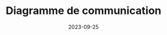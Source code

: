 ---
title: Diagramme de communication
description: Information sur les diagrammes de communication.
date: '2023-09-25'
categories:
  - diagrammes
  - uml
published: true
---